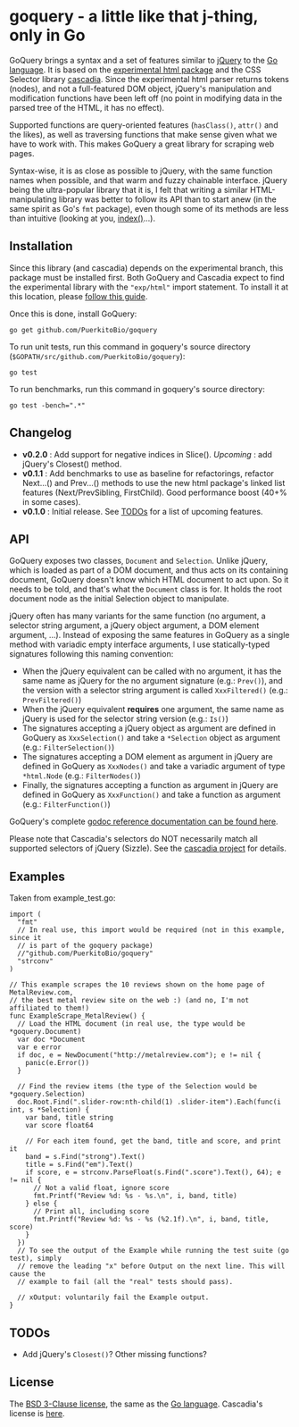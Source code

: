 # goquery - a little like that j-thing, only in Go

GoQuery brings a syntax and a set of features similar to [jQuery][] to the [Go language][go]. It is based on the [experimental html package][exphtml] and the CSS Selector library [cascadia][]. Since the experimental html parser returns tokens (nodes), and not a full-featured DOM object, jQuery's manipulation and modification functions have been left off (no point in modifying data in the parsed tree of the HTML, it has no effect).

Supported functions are query-oriented features (`hasClass()`, `attr()` and the likes), as well as traversing functions that make sense given what we have to work with. This makes GoQuery a great library for scraping web pages.

Syntax-wise, it is as close as possible to jQuery, with the same function names when possible, and that warm and fuzzy chainable interface. jQuery being the ultra-popular library that it is, I felt that writing a similar HTML-manipulating library was better to follow its API than to start anew (in the same spirit as Go's `fmt` package), even though some of its methods are less than intuitive (looking at you, [index()][index]...).

## Installation

Since this library (and cascadia) depends on the experimental branch, this package must be installed first. Both GoQuery and Cascadia expect to find the experimental library with the `"exp/html"` import statement. To install it at this location, please [follow this guide][wikiexp].

Once this is done, install GoQuery:

`go get github.com/PuerkitoBio/goquery`

To run unit tests, run this command in goquery's source directory (`$GOPATH/src/github.com/PuerkitoBio/goquery`):

`go test`

To run benchmarks, run this command in goquery's source directory:

`go test -bench=".*"`

## Changelog

*    **v0.2.0** : Add support for negative indices in Slice(). *Upcoming* : add jQuery's Closest() method.
*    **v0.1.1** : Add benchmarks to use as baseline for refactorings, refactor Next...() and Prev...() methods to use the new html package's linked list features (Next/PrevSibling, FirstChild). Good performance boost (40+% in some cases).
*    **v0.1.0** : Initial release. See [TODOs](#a1) for a list of upcoming features.

## API

GoQuery exposes two classes, `Document` and `Selection`. Unlike jQuery, which is loaded as part of a DOM document, and thus acts on its containing document, GoQuery doesn't know which HTML document to act upon. So it needs to be told, and that's what the `Document` class is for. It holds the root document node as the initial Selection object to manipulate.

jQuery often has many variants for the same function (no argument, a selector string argument, a jQuery object argument, a DOM element argument, ...). Instead of exposing the same features in GoQuery as a single method with variadic empty interface arguments, I use statically-typed signatures following this naming convention:

*    When the jQuery equivalent can be called with no argument, it has the same name as jQuery for the no argument signature (e.g.: `Prev()`), and the version with a selector string argument is called `XxxFiltered()` (e.g.: `PrevFiltered()`)
*    When the jQuery equivalent **requires** one argument, the same name as jQuery is used for the selector string version (e.g.: `Is()`)
*    The signatures accepting a jQuery object as argument are defined in GoQuery as `XxxSelection()` and take a `*Selection` object as argument (e.g.: `FilterSelection()`)
*    The signatures accepting a DOM element as argument in jQuery are defined in GoQuery as `XxxNodes()` and take a variadic argument of type `*html.Node` (e.g.: `FilterNodes()`)
*    Finally, the signatures accepting a function as argument in jQuery are defined in GoQuery as `XxxFunction()` and take a function as argument (e.g.: `FilterFunction()`)

GoQuery's complete [godoc reference documentation can be found here][doc].

Please note that Cascadia's selectors do NOT necessarily match all supported selectors of jQuery (Sizzle). See the [cascadia project][cascadia] for details.

## Examples

Taken from example_test.go:

    import (
      "fmt"
      // In real use, this import would be required (not in this example, since it
      // is part of the goquery package)
      //"github.com/PuerkitoBio/goquery"
      "strconv"
    )

    // This example scrapes the 10 reviews shown on the home page of MetalReview.com,
    // the best metal review site on the web :) (and no, I'm not affiliated to them!)
    func ExampleScrape_MetalReview() {
      // Load the HTML document (in real use, the type would be *goquery.Document)
      var doc *Document
      var e error
      if doc, e = NewDocument("http://metalreview.com"); e != nil {
        panic(e.Error())
      }

      // Find the review items (the type of the Selection would be *goquery.Selection)
      doc.Root.Find(".slider-row:nth-child(1) .slider-item").Each(func(i int, s *Selection) {
        var band, title string
        var score float64

        // For each item found, get the band, title and score, and print it
        band = s.Find("strong").Text()
        title = s.Find("em").Text()
        if score, e = strconv.ParseFloat(s.Find(".score").Text(), 64); e != nil {
          // Not a valid float, ignore score
          fmt.Printf("Review %d: %s - %s.\n", i, band, title)
        } else {
          // Print all, including score
          fmt.Printf("Review %d: %s - %s (%2.1f).\n", i, band, title, score)
        }
      })
      // To see the output of the Example while running the test suite (go test), simply
      // remove the leading "x" before Output on the next line. This will cause the
      // example to fail (all the "real" tests should pass).

      // xOutput: voluntarily fail the Example output.
    }


## TODOs
<a name="a1" />

*    Add jQuery's `Closest()`? Other missing functions?

## License

The [BSD 3-Clause license][bsd], the same as the [Go language][golic]. Cascadia's license is [here][caslic].

[jquery]: http://jquery.com/
[go]: http://golang.org/
[exphtml]: http://code.google.com/p/go/source/browse#hg%2Fsrc%2Fpkg%2Fexp
[cascadia]: http://code.google.com/p/cascadia/
[wikiexp]: http://code.google.com/p/go-wiki/wiki/InstallingExp
[bsd]: http://opensource.org/licenses/BSD-3-Clause
[golic]: http://golang.org/LICENSE
[caslic]: http://code.google.com/p/cascadia/source/browse/LICENSE
[doc]: http://go.pkgdoc.org/github.com/puerkitobio/goquery
[index]: http://api.jquery.com/index/
